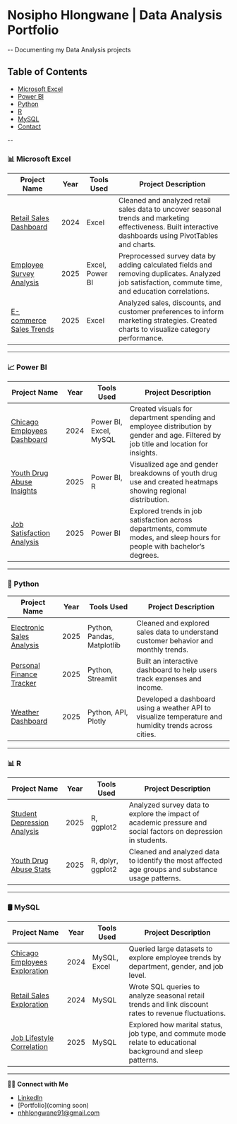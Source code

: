 # Nosipho Hlongwane | Data Analysis Portfolio 
-- 
Documenting my Data Analysis projects 
## Table of Contents
  - [Microsoft Excel](#microsoft-excel)
  - [Power BI](#power-bi)
  - [Python](#python)
  - [R](#r)
  - [MySQL](#mysql)
- [Contact](#contact)

--

### 📊 Microsoft Excel

| Project Name | Year | Tools Used | Project Description |
|--------------|------|-------------|---------------------|
| [Retail Sales Dashboard](#) | 2024 | Excel | Cleaned and analyzed retail sales data to uncover seasonal trends and marketing effectiveness. Built interactive dashboards using PivotTables and charts. |
| [Employee Survey Analysis](#) | 2025 | Excel, Power BI | Preprocessed survey data by adding calculated fields and removing duplicates. Analyzed job satisfaction, commute time, and education correlations. |
| [E-commerce Sales Trends](#) | 2025 | Excel | Analyzed sales, discounts, and customer preferences to inform marketing strategies. Created charts to visualize category performance. |

---

### 📈 Power BI

| Project Name | Year | Tools Used | Project Description |
|--------------|------|-------------|---------------------|
| [Chicago Employees Dashboard](#) | 2024 | Power BI, Excel, MySQL | Created visuals for department spending and employee distribution by gender and age. Filtered by job title and location for insights. |
| [Youth Drug Abuse Insights](#) | 2025 | Power BI, R | Visualized age and gender breakdowns of youth drug use and created heatmaps showing regional distribution. |
| [Job Satisfaction Analysis](#) | 2025 | Power BI | Explored trends in job satisfaction across departments, commute modes, and sleep hours for people with bachelor’s degrees. |

---

### 🐍 Python

| Project Name | Year | Tools Used | Project Description |
|--------------|------|-------------|---------------------|
| [Electronic Sales Analysis](#) | 2025 | Python, Pandas, Matplotlib | Cleaned and explored sales data to understand customer behavior and monthly trends. |
| [Personal Finance Tracker](#) | 2025 | Python, Streamlit | Built an interactive dashboard to help users track expenses and income. |
| [Weather Dashboard](#) | 2025 | Python, API, Plotly | Developed a dashboard using a weather API to visualize temperature and humidity trends across cities. |

---

### 📊 R

| Project Name | Year | Tools Used | Project Description |
|--------------|------|-------------|---------------------|
| [Student Depression Analysis](#) | 2025 | R, ggplot2 | Analyzed survey data to explore the impact of academic pressure and social factors on depression in students. |
| [Youth Drug Abuse Stats](#) | 2025 | R, dplyr, ggplot2 | Cleaned and analyzed data to identify the most affected age groups and substance usage patterns. |

---

### 🛢️ MySQL

| Project Name | Year | Tools Used | Project Description |
|--------------|------|-------------|---------------------|
| [Chicago Employees Exploration](#) | 2024 | MySQL, Excel | Queried large datasets to explore employee trends by department, gender, and job level. |
| [Retail Sales Exploration](#) | 2024 | MySQL | Wrote SQL queries to analyze seasonal retail trends and link discount rates to revenue fluctuations. |
| [Job Lifestyle Correlation](#) | 2025 | MySQL | Explored how marital status, job type, and commute mode relate to educational background and sleep patterns. |

---


👋🏽 **Connect with Me**

- [LinkedIn](https://linkedin.com/in/nosipho-hlongwane)
- [Portfolio](coming soon)
- nhhlongwane91@gmail.com

